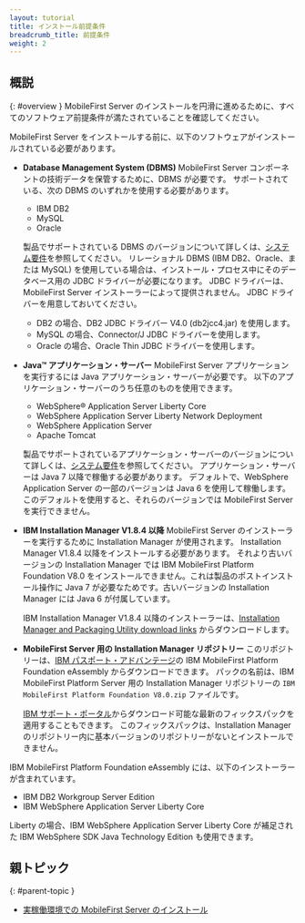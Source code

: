 ```yaml
---
layout: tutorial
title: インストール前提条件
breadcrumb_title: 前提条件
weight: 2
---
```

<!-- NLS_CHARSET=UTF-8 -->
## 概説
{: #overview }
MobileFirst Server のインストールを円滑に進めるために、すべてのソフトウェア前提条件が満たされていることを確認してください。

MobileFirst Server をインストールする前に、以下のソフトウェアがインストールされている必要があります。

* **Database Management System (DBMS)**
  MobileFirst Server コンポーネントの技術データを保管するために、DBMS が必要です。 サポートされている、次の DBMS のいずれかを使用する必要があります。

  * IBM DB2
  * MySQL
  * Oracle

  製品でサポートされている DBMS のバージョンについて詳しくは、[システム要件](https://www.ibm.com/support/knowledgecenter/SSHS8R_8.0.0/com.ibm.worklight.getstart.doc/start/r_supported_operating_systems_an.html)を参照してください。 リレーショナル DBMS (IBM DB2、Oracle、または MySQL) を使用している場合は、インストール・プロセス中にそのデータベース用の JDBC ドライバーが必要になります。 JDBC ドライバーは、MobileFirst Server インストーラーによって提供されません。 JDBC ドライバーを用意しておいてください。

  * DB2 の場合、DB2 JDBC ドライバー V4.0 (db2jcc4.jar) を使用します。
  * MySQL の場合、Connector/J JDBC ドライバーを使用します。
  * Oracle の場合、Oracle Thin JDBC ドライバーを使用します。

* **Java™ アプリケーション・サーバー**
  MobileFirst Server アプリケーションを実行するには Java アプリケーション・サーバーが必要です。 以下のアプリケーション・サーバーのうち任意のものを使用できます。

  * WebSphere® Application Server Liberty Core
  * WebSphere Application Server Liberty Network Deployment
  * WebSphere Application Server
  * Apache Tomcat

  製品でサポートされているアプリケーション・サーバーのバージョンについて詳しくは、[システム要件](https://www.ibm.com/support/knowledgecenter/SSHS8R_8.0.0/com.ibm.worklight.getstart.doc/start/r_supported_operating_systems_an.html)を参照してください。 アプリケーション・サーバーは Java 7 以降で稼働する必要があります。 デフォルトで、WebSphere Application Server の一部のバージョンは Java 6 を使用して稼働します。このデフォルトを使用すると、それらのバージョンでは MobileFirst Server を実行できません。

* **IBM Installation Manager V1.8.4 以降**
  MobileFirst Server のインストーラーを実行するために Installation Manager が使用されます。 Installation Manager V1.8.4 以降をインストールする必要があります。 それより古いバージョンの Installation Manager では IBM MobileFirst Platform Foundation V8.0 をインストールできません。これは製品のポストインストール操作に Java 7 が必要なためです。古いバージョンの Installation Manager には Java 6 が付属しています。

  IBM Installation Manager V1.8.4 以降のインストーラーは、[Installation Manager and Packaging Utility download links](http://www-01.ibm.com/support/docview.wss?uid=swg27025142) からダウンロードします。

* **MobileFirst Server 用の Installation Manager リポジトリー**
  このリポジトリーは、[IBM パスポート・アドバンテージ](https://www-01.ibm.com/software/passportadvantage/pao_customers.htm)の IBM MobileFirst Platform Foundation eAssembly からダウンロードできます。 パックの名前は、IBM MobileFirst Platform Server 用の Installation Manager リポジトリーの `IBM MobileFirst Platform Foundation V8.0.zip` ファイルです。

  [IBM サポート・ポータル](https://www.ibm.com/support/home/product/N651135V62596I83/IBM_MobileFirst_Platform_Foundation)からダウンロード可能な最新のフィックスパックを適用することもできます。 このフィックスパックは、Installation Manager のリポジトリー内に基本バージョンのリポジトリーがないとインストールできません。

IBM MobileFirst Platform Foundation eAssembly には、以下のインストーラーが含まれています。
* IBM DB2 Workgroup Server Edition
* IBM WebSphere Application Server Liberty Core

Liberty の場合、IBM WebSphere Application Server Liberty Core が補足された IBM WebSphere SDK Java Technology Edition も使用できます。

## 親トピック
{: #parent-topic }

* [実稼働環境での MobileFirst Server のインストール](../)
